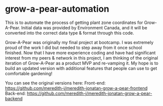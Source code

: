 # grow-a-pear-automation

This is to automate the process of getting plant zone coordinates for Grow-A-Pear. Initial data was provided by Environment Canada, and it will be converted into the correct data type & format through this code.

Grow-A-Pear was originally my final project at bootcamp. I was extremely proud of the work I did but needed to step away from it once school finished. Now that I have more experience coding and have had significant interest from my peers & network in this project, I am thinking of the original iteration of Grow-A-Pear as a product MVP and re-vamping it. My hope is to build an updated version with additional features that people can use to get comfortable gardening!

You can see the original versions here:
Front-end: https://github.com/meredith-j/meredith-jonatan-grow-a-pear-frontend
Back-end: https://github.com/meredith-j/meredith-jonatan-grow-a-pear-backend